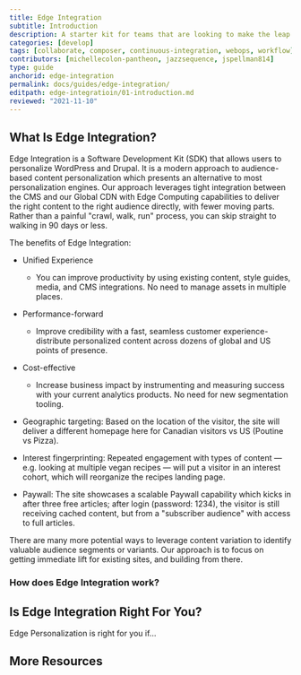 ```yaml
---
title: Edge Integration
subtitle: Introduction
description: A starter kit for teams that are looking to make the leap to more advanced workflows.
categories: [develop]
tags: [collaborate, composer, continuous-integration, webops, workflow]
contributors: [michellecolon-pantheon, jazzsequence, jspellman814]
type: guide
anchorid: edge-integration
permalink: docs/guides/edge-integration/
editpath: edge-integratioin/01-introduction.md
reviewed: "2021-11-10"
---
```


## What Is Edge Integration?

Edge Integration is a Software Development Kit (SDK) that allows users to personalize WordPress and Drupal. It is a modern approach to audience-based content personalization which presents an alternative to most personalization engines. Our approach leverages tight integration between the CMS and our Global CDN with Edge Computing capabilities to deliver the right content to the right audience directly, with fewer moving parts. Rather than a painful "crawl, walk, run" process, you can skip straight to walking in 90 days or less.

The benefits of Edge Integration:

- Unified Experience
	- You can improve productivity by using existing content, style guides, media, and CMS integrations. No need to manage assets in multiple places.

- Performance-forward
	- Improve credibility with a fast, seamless customer experience- distribute personalized content across dozens of global and US points of presence.

- Cost-effective
	- Increase business impact by instrumenting and measuring success with your current analytics products. No need for new segmentation tooling.

- Geographic targeting: Based on the location of the visitor, the site will deliver a different homepage here for Canadian visitors vs US (Poutine vs Pizza).

- Interest fingerprinting: Repeated engagement with types of content — e.g. looking at multiple vegan recipes — will put a visitor in an interest cohort, which will  reorganize the recipes landing page.

- Paywall: The site showcases a scalable Paywall capability which kicks in after three free articles; after login (password: 1234), the visitor is still receiving cached content, but from a "subscriber audience" with access to full articles.

There are many more potential ways to leverage content variation to identify valuable audience segments or variants. Our approach is to focus on getting immediate lift for existing sites, and building from there.

### How does Edge Integration work?



## Is Edge Integration Right For You?

Edge Personalization is right for you if...


## More Resources
